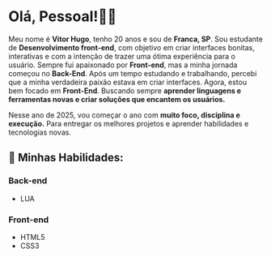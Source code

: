# Olá, Pessoal!👋🏽

Meu nome é **Vitor Hugo**, tenho 20 anos e sou de **Franca, SP**. Sou estudante de **Desenvolvimento front-end**, com objetivo em criar interfaces bonitas, interativas e com a intenção de trazer uma ótima experiência para o usuário. Sempre fui apaixonado por **Front-end**, mas a minha jornada começou no **Back-End**. Após um tempo estudando e trabalhando, percebi que a minha verdadeira paixão estava em criar interfaces. Agora, estou bem focado em **Front-End**. Buscando sempre **aprender linguagens e ferramentas novas e criar soluções que encantem os usuários.**

Nesse ano de 2025, vou começar o ano com **muito foco, disciplina e execução.** Para entregar os melhores projetos e aprender habilidades e tecnologias novas. 

## 🎯 Minhas Habilidades:

### Back-end
- LUA

### Front-end
- HTML5
- CSS3
